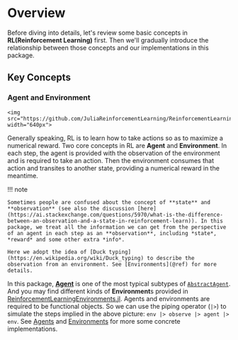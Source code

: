 # Overview

Before diving into details, let's review some basic concepts in **RL(Reinforcement Learning)** first. Then we'll gradually introduce the relationship between those concepts and our implementations in this package.

## Key Concepts

### Agent and Environment

```@raw html
<img src="https://github.com/JuliaReinforcementLearning/ReinforcementLearning.jl/raw/master/docs/src/assets/img/agent_env_relation.png" width="640px">
```

Generally speaking, RL is to learn how to take actions so as to maximize a numerical reward. Two core concepts in RL are **Agent** and **Environment**. In each step, the agent is provided with the observation of the environment and is required to take an action. Then the environment consumes that action and transites to another state, providing a numerical reward in the meantime.

!!! note

    Sometimes people are confused about the concept of **state** and **observation** (see also the discussion [here](https://ai.stackexchange.com/questions/5970/what-is-the-difference-between-an-observation-and-a-state-in-reinforcement-learn)). In this package, we treat all the information we can get from the perspective of an agent in each step as an **observation**, including *state*, *reward* and some other extra *info*.

    Here we adopt the idea of [Duck typing](https://en.wikipedia.org/wiki/Duck_typing) to describe the observation from an environment. See [Environments](@ref) for more details.

In this package, [**Agent**](@ref) is one of the most typical subtypes of [`AbstractAgent`](@ref). And you may find different kinds of **Environment**s provided in [ReinforcementLearningEnvironments.jl](https://github.com/JuliaReinforcementLearning/ReinforcementLearningEnvironments.jl). Agents and environments are required to be functional objects. So we can use the piping operator (`|>`) to simulate the steps implied in the above picture: `env |> observe |> agent |> env`. See [Agents](@ref) and [Environments](@ref) for more some concrete implementations.
